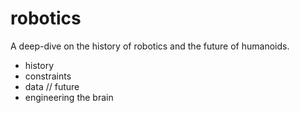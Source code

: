 # robotics

A deep-dive on the history of robotics and the future of humanoids.

- history
- constraints
- data // future
- engineering the brain
